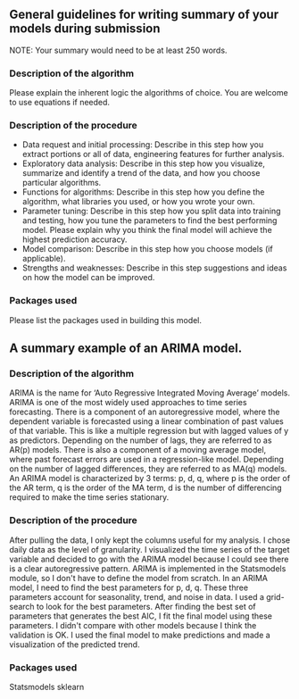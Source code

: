 ## General guidelines for writing summary of your models during submission

NOTE: Your summary would need to be at least 250 words. 

### Description of the algorithm
Please explain the inherent logic the algorithms of choice. You are welcome to use equations if needed.

### Description of the procedure
* Data request and initial processing: Describe in this step how you extract portions or all of data, engineering features for further analysis.
* Exploratory data analysis: Describe in this step how you visualize, summarize and identify a trend of the data, and how you choose particular algorithms.
* Functions for algorithms: Describe in this step how you define the algorithm, what libraries you used, or how you wrote your own.
* Parameter tuning: Describe in this step how you split data into training and testing, how you tune the parameters to find the best performing model. Please explain why you think the final model will achieve the highest prediction accuracy.
* Model comparison: Describe in this step how you choose models (if applicable).
* Strengths and weaknesses: Describe in this step suggestions and ideas on how the model can be improved.

### Packages used
Please list the packages used in building this model.

## A summary example of an ARIMA model. 

### Description of the algorithm
ARIMA is the name for ‘Auto Regressive Integrated Moving Average’ models. ARIMA is one of the most widely used approaches to time series forecasting. There is a component of an autoregressive model, where the dependent variable is forecasted using a linear combination of past values of that variable. This is like a multiple regression but with lagged values of y as predictors. Depending on the number of lags, they are referred to as AR(p) models. There is also a component of a moving average model, where past forecast errors are used in a regression-like model. Depending on the number of lagged differences, they are referred to as MA(q) models. An ARIMA model is characterized by 3 terms: p, d, q, where p is the order of the AR term, q is the order of the MA term, d is the number of differencing required to make the time series stationary.

### Description of the procedure
After pulling the data, I only kept the columns useful for my analysis. I chose daily data as the level of granularity. I visualized the time series of the target variable and decided to go with the ARIMA model because I could see there is a clear autoregressive pattern. ARIMA is implemented in the Statsmodels module, so I don't have to define the model from scratch. In an ARIMA model, I need to find the best parameters for p, d, q. These three parameters account for seasonality, trend, and noise in data. I used a grid-search to look for the best parameters. After finding the best set of parameters that generates the best AIC, I fit the final model using these parameters. I didn't compare with other models because I think the validation is OK. I used the final model to make predictions and made a visualization of the predicted trend.

### Packages used
Statsmodels
sklearn

